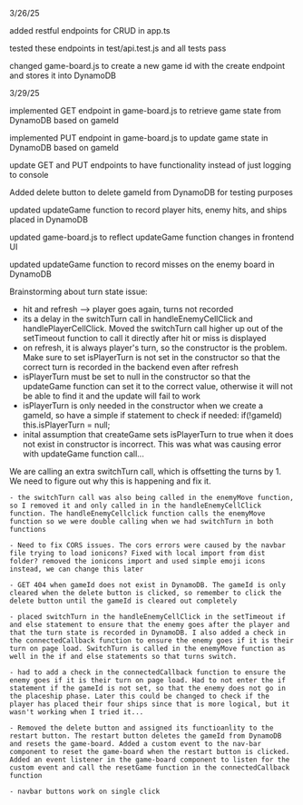 3/26/25

added restful endpoints for CRUD in app.ts

tested these endpoints in test/api.test.js and all tests pass

changed game-board.js to create a new game id with the create endpoint
and stores it into DynamoDB


3/29/25 

implemented GET endpoint in game-board.js to retrieve game state from DynamoDB based on gameId 

implemented PUT endpoint in game-board.js to update game state in DynamoDB based on gameId 

update GET and PUT endpoints to have functionality instead of just logging to console 

Added delete button to delete gameId from DynamoDB for testing purposes 

updated updateGame function to record player hits, enemy hits, and ships placed in DynamoDB  

updated game-board.js to reflect updateGame function changes in frontend UI 

updated updateGame function to record misses on the enemy board in DynamoDB 

Brainstorming about turn state issue: 
- hit and refresh --> player goes again, turns not recorded 
- its a delay in the switchTurn call in handleEnemyCellClick and handlePlayerCellClick. Moved the switchTurn call higher up out of the setTimeout function to call it directly after hit or miss is displayed 
- on refresh, it is always player's turn, so the constructor is the problem. Make sure to set isPlayerTurn is not set in the constructor so that the correct turn is recorded in the backend even after refresh
- isPlayerTurn must be set to null in the constructor so that the updateGame function can set it to the correct value, otherwise it will not be able to find it and the update will fail to work 
- isPlayerTurn is only needed in the constructor when we create a gameId, so have a simple if statement to check if needed: if(!gameId) this.isPlayerTurn = null; 
- inital assumption that createGame sets isPlayerTurn to true when it does not exist in constructor is incorrect. This was what was causing error with updateGame function call... 


We are calling an extra switchTurn call, which is offsetting the turns by 1. We need to figure out why this is happening and fix it.  

    - the switchTurn call was also being called in the enemyMove function, so I removed it and only called in in the handleEnemyCellClick function. The handleEnemyCellclick function calls the enemyMove function so we were double calling when we had switchTurn in both functions 

    - Need to fix CORS issues. The cors errors were caused by the navbar file trying to load ionicons? Fixed with local import from dist folder? removed the ionicons import and used simple emoji icons instead, we can change this later

    - GET 404 when gameId does not exist in DynamoDB. The gameId is only cleared when the delete button is clicked, so remember to click the delete button until the gameId is cleared out completely  

    - placed switchTurn in the handleEnemyCellClick in the setTimeout if and else statement to ensure that the enemy goes after the player and that the turn state is recorded in DynamoDB. I also added a check in the connectedCallback function to ensure the enemy goes if it is their turn on page load. SwitchTurn is called in the enemyMove function as well in the if and else statements so that turns switch. 

    - had to add a check in the connectedCallback function to ensure the enemy goes if it is their turn on page load. Had to not enter the if statement if the gameId is not set, so that the enemy does not go in the placeship phase. Later this could be changed to check if the player has placed their four ships since that is more logical, but it wasn't working when I tried it... 

    - Removed the delete button and assigned its functioanlity to the restart button. The restart button deletes the gameId from DynamoDB and resets the game-board. Added a custom event to the nav-bar component to reset the game-board when the restart button is clicked. Added an event listener in the game-board component to listen for the custom event and call the resetGame function in the connectedCallback function 

    - navbar buttons work on single click

